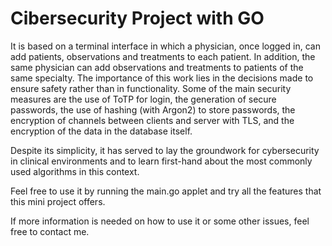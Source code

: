# Cibersecurity Project with GO
It is based on a terminal interface in which a physician, once logged in, can add patients, observations and treatments to each patient. In addition, the same physician can add observations and treatments to patients of the same specialty.
The importance of this work lies in the decisions made to ensure safety rather than in functionality. 
Some of the main security measures are the use of ToTP for login, the generation of secure passwords, the use of hashing (with Argon2) to store passwords, the encryption of channels between clients and server with TLS, and the encryption of the data in the database itself.

Despite its simplicity, it has served to lay the groundwork for cybersecurity in clinical environments and to learn first-hand about the most commonly used algorithms in this context.

Feel free to use it by running the main.go applet and try all the features that this mini project offers. 

If more information is needed on how to use it or some other issues, feel free to contact me.
